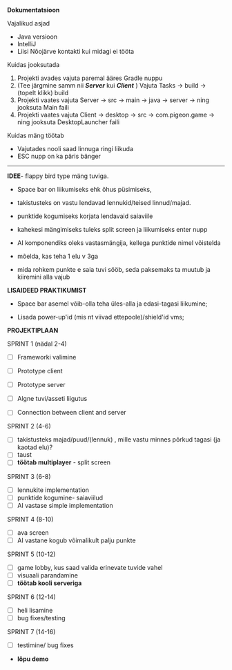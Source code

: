 **Dokumentatsioon**

Vajalikud asjad
- Java versioon
- IntelliJ
- Liisi Nõojärve kontakti kui midagi ei tööta

Kuidas jooksutada

1. Projekti avades vajuta paremal ääres Gradle nuppu
2. (Tee järgmine samm nii ***Server*** kui ***Client*** ) Vajuta Tasks -> build -> (topelt klikk) build
3. Projekti vaates vajuta Server -> src -> main -> java -> server -> ning jooksuta Main faili
4. Projekti vaates vajuta Client -> desktop -> src -> com.pigeon.game -> ning jooksuta DesktopLauncher faili

Kuidas mäng töötab
- Vajutades nooli saad linnuga ringi liikuda
- ESC nupp on ka päris bänger


____________________________________________________________________________________


**IDEE**- flappy bird type mäng tuviga. 

- Space bar on liikumiseks ehk õhus püsimiseks, 

- takistusteks on vastu lendavad lennukid/teised linnud/majad. 

- punktide kogumiseks korjata lendavaid saiaviile

- kahekesi mängimiseks tuleks split screen ja liikumiseks enter nupp

- AI komponendiks oleks vastasmängija, kellega punktide nimel võistelda

- mõelda, kas teha 1 elu v 3ga

- mida rohkem punkte e saia tuvi sööb, seda paksemaks ta muutub ja kiiremini alla vajub

**LISAIDEED PRAKTIKUMIST**

- Space bar asemel võib-olla teha üles-alla ja edasi-tagasi liikumine;

- Lisada power-up'id (mis nt viivad ettepoole)/shield'id vms;

**PROJEKTIPLAAN**

SPRINT 1 (nädal 2-4)
- [ ] Frameworki valimine
- [ ] Prototype client
- [ ] Prototype server
- [ ] Algne tuvi/asseti liigutus
- [ ] Connection between client and server


SPRINT 2 (4-6)
- [ ] takistusteks majad/puud/(lennuk) , mille vastu minnes põrkud tagasi (ja kaotad elu)?
- [ ] taust
- [ ] **töötab multiplayer** - split screen

SPRINT 3 (6-8)
- [ ] lennukite implementation
- [ ] punktide kogumine- saiaviilud
- [ ] AI vastase simple implementation 

SPRINT 4 (8-10)
- [ ] ava screen
- [ ] AI vastane kogub võimalikult palju punkte

SPRINT 5 (10-12)
- [ ] game lobby, kus saad valida erinevate tuvide vahel
- [ ] visuaali parandamine
- [ ] **töötab kooli serveriga**

SPRINT 6 (12-14)
- [ ] heli lisamine
- [ ] bug fixes/testing

SPRINT 7 (14-16)
- [ ] testimine/ bug fixes
- **lõpu demo**
